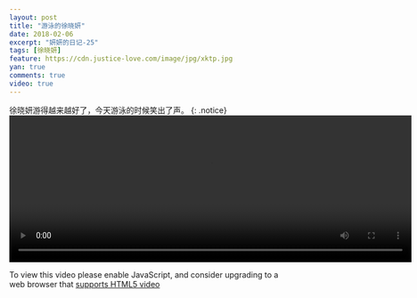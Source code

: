 ```yaml
---
layout: post
title: "游泳的徐晓妍"
date: 2018-02-06
excerpt: "妍妍的日记-25"
tags: [徐晓妍]
feature: https://cdn.justice-love.com/image/jpg/xktp.jpg
yan: true
comments: true
video: true
---
```

徐晓妍游得越来越好了，今天游泳的时候笑出了声。
{: .notice}
<video id="my-video" class="video-js vjs-16-9" controls preload="auto" width="722" height="264" data-setup="{}">
    <source src="{{ site.staticUrl }}/yanyan/video/xizao.mp4" type='video/mp4'>
    <p class="vjs-no-js">
      To view this video please enable JavaScript, and consider upgrading to a web browser that
      <a href="http://videojs.com/html5-video-support/" target="_blank">supports HTML5 video</a>
    </p>
  </video>